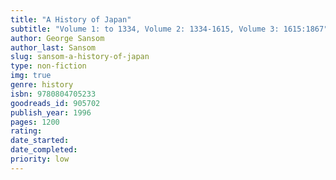 ```yaml
---
title: "A History of Japan"
subtitle: "Volume 1: to 1334, Volume 2: 1334-1615, Volume 3: 1615:1867"
author: George Sansom
author_last: Sansom
slug: sansom-a-history-of-japan
type: non-fiction
img: true
genre: history
isbn: 9780804705233
goodreads_id: 905702
publish_year: 1996
pages: 1200
rating: 
date_started:
date_completed:
priority: low
---
```

